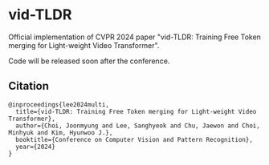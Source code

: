 # vid-TLDR

Official implementation of CVPR 2024 paper "vid-TLDR: Training Free Token merging for Light-weight Video Transformer".

Code will be released soon after the conference.


## Citation
```
@inproceedings{lee2024multi,
  title={vid-TLDR: Training Free Token merging for Light-weight Video Transformer},
  author={Choi, Joonmyung and Lee, Sanghyeok and Chu, Jaewon and Choi, Minhyuk and Kim, Hyunwoo J.},
  booktitle={Conference on Computer Vision and Pattern Recognition},
  year={2024}
}
```
